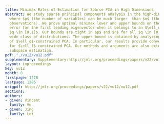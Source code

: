 ```yaml
---
title: Minimax Rates of Estimation for Sparse PCA in High Dimensions
abstract: We study sparse principal components analysis in the high-dimensional setting,
  where $p$ (the number of variables) can be much larger  than $n$ (the number of
  observations). We prove optimal minimax lower and upper bounds on the estimation
  error for the first leading eigenvector when it belongs to an $\ell_q$ ball for
  $q \in [0,1]$. Our bounds are tight in $p$ and $n$ for all $q \in [0, 1]$ over a
  wide class of distributions. The upper bound is obtained by analyzing  the performance
  of $\ell_q$-constrained PCA. In particular, our results provide convergence rates
  for $\ell_1$-constrained PCA. Our methods and arguments are also extendable to multi-dimensional
  subspace estimation.
pdf: "./vu12/vu12.pdf"
supplementary: Supplementary:http://jmlr.org/proceedings/papers/v22/vu12/vu12Supple.pdf
layout: inproceedings
key: vu12
month: 0
firstpage: 1278
lastpage: 1286
origpdf: http://jmlr.org/proceedings/papers/v22/vu12/vu12.pdf
sections: 
authors:
- given: Vincent
  family: Vu
- given: Jing
  family: Lei
---
```

